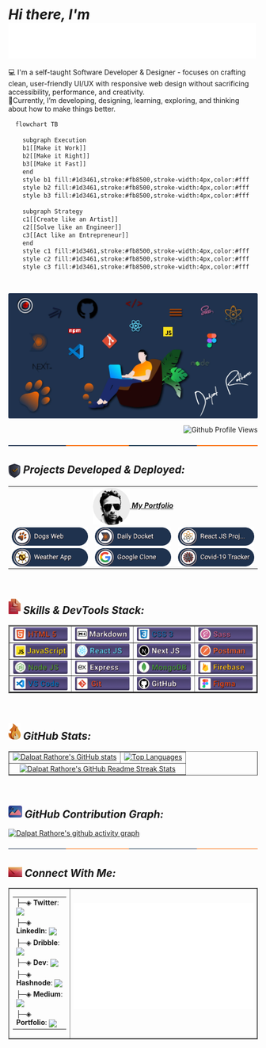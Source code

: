 <h1><i>Hi there,  I'm  <img align="center" alt="Dalpat Rathore" width="500" src="https://github.com/DalpatRathore/dalpatrathore/blob/main/assets/images/myname.gif"> </i> </h1>
<!-- <h1><i>Hi there,  I'm Dalpat Rathore</i></h1> -->

:computer: I'm a self-taught Software Developer & Designer - focuses on crafting clean, user-friendly UI/UX with responsive web design without sacrificing accessibility, performance, and creativity.
<br/>
🌱Currently, I’m developing, designing, learning, exploring, and thinking about how to make things better.

```mermaid
  flowchart TB
    
    subgraph Execution
    b1[[Make it Work]]
    b2[[Make it Right]]
    b3[[Make it Fast]]
    end
    style b1 fill:#1d3461,stroke:#fb8500,stroke-width:4px,color:#fff
    style b2 fill:#1d3461,stroke:#fb8500,stroke-width:4px,color:#fff
    style b3 fill:#1d3461,stroke:#fb8500,stroke-width:4px,color:#fff
    
    subgraph Strategy
    c1[[Create like an Artist]]
    c2[[Solve like an Engineer]]
    c3[[Act like an Entrepreneur]]
    end
    style c1 fill:#1d3461,stroke:#fb8500,stroke-width:4px,color:#fff
    style c2 fill:#1d3461,stroke:#fb8500,stroke-width:4px,color:#fff
    style c3 fill:#1d3461,stroke:#fb8500,stroke-width:4px,color:#fff
    
    
```

<img align="center" alt="Programmer" src="https://github.com/DalpatRathore/dalpatrathore/blob/main/assets/images/heroImg.webp">
<p align="right"> <img src="https://komarev.com/ghpvc/?username=dalpatrathore&color=001d3d&style=plastic&label=Github+Profile+Views" alt="Github Profile Views" /> </p>
<img align="center" alt="line" src="https://github.com/DalpatRathore/dalpatrathore/blob/main/assets/images/line-1.svg">
<br>

<h2> <img align="top" width="25" src="https://github.com/DalpatRathore/dalpatrathore/blob/main/assets/icons/icon-projects.png" /> <i> Projects Developed & Deployed:</i></h2>

<table border="0">
  <tr>
  
   <td align='center' colspan="3">
      <a href="https://dalpatrathore.netlify.app">
          <img align="center" alt="Dalpat Rathore" width="75" src="https://github.com/DalpatRathore/dalpatrathore/blob/main/assets/images/dalpatrathore.png" />
             <strong><i>My Portfolio</i></strong>
     </a>
   </td>
 </tr>
  <tr>
    
   <td align='left' >
     <a href="https://dogsdetails.web.app/">
       <img align="center" width="200" alt="Dogs Web" src="https://github.com/DalpatRathore/dalpatrathore/blob/main/assets/projects-stack/dogsweb.png" />
             </a>
  </td> 
   <td align='left'>
     <a href="https://dailydocket.web.app/">
        <img align="center"  width="200" alt="Daily Docket" src="https://github.com/DalpatRathore/dalpatrathore/blob/main/assets/projects-stack/dailydocket.png" />
                 </a>
   </td>
    
   <td align='left'>
     <a href="https://react15proj.web.app">
         <img align="center"  width="200" alt="React JS Projects" src="https://github.com/DalpatRathore/dalpatrathore/blob/main/assets/projects-stack/reactjsproj.png" />
                  </a>    
  </td>    
  </tr>
 
  <tr>
  

  <td align='left' >
      <a href="https://gptweatherweb.netlify.app">
        <img align="center"  width="200" alt="CSS Nifty" src="https://github.com/DalpatRathore/dalpatrathore/blob/main/assets/projects-stack/gptweatherapp.png" />
             </a>
        
   </td> 
 
  <td align='left'>
       <a href="https://cloneapp111.web.app/">
        <img align="center"   width="200" alt="Google Clone"  src="https://github.com/DalpatRathore/dalpatrathore/blob/main/assets/projects-stack/googleclone.png" />
                    </a>
  </td>
    
 <td align='left' >
      <a href="https://covid19tracks.web.app/">
        <img align="center"  width="200" alt="Covid-19 Tracker" src="https://github.com/DalpatRathore/dalpatrathore/blob/main/assets/projects-stack/covid19tracker.png" />
             </a>
        
   </td>
   
 </tr>
 

</table>
<br>

<h2><img width="25" src="https://github.com/DalpatRathore/dalpatrathore/blob/main/assets/icons/icon-skills.png" /><i> Skills & DevTools Stack:</i></h2>

<table border="2">
<tr>
   <td align='left' >
       <img align="center" src="https://github.com/DalpatRathore/dalpatrathore/blob/main/assets/skills-stack/html5-3D.png" alt="HTML 5">
    </td>
    <td align='left' >
       <img align="center" src="https://github.com/DalpatRathore/dalpatrathore/blob/main/assets/skills-stack/markdown-3D.png" alt="Markdown">
    </td>
   <td align='left' >
       <img align="center" src="https://github.com/DalpatRathore/dalpatrathore/blob/main/assets/skills-stack/css3-3D.png" alt="CSS 3">
    </td>
   <td align='left' >
       <img align="center" src="https://github.com/DalpatRathore/dalpatrathore/blob/main/assets/skills-stack/sass-3D.png" alt="SASS">
    </td>
     
   
  
</tr>
<tr>
   <td align='left' >
       <img align="center" src="https://github.com/DalpatRathore/dalpatrathore/blob/main/assets/skills-stack/javascript-3D.png" alt="JavaScript">
    </td>
   <td align='left' >
       <img align="center" src="https://github.com/DalpatRathore/dalpatrathore/blob/main/assets/skills-stack/reactjs-3D.png" alt="React JS">
    </td>
   <td align='left' >
       <img align="center" src="https://github.com/DalpatRathore/dalpatrathore/blob/main/assets/skills-stack/nextjs-3D.png" alt="Next JS">
    </td>
   <td align='left' >
       <img align="center" src="https://github.com/DalpatRathore/dalpatrathore/blob/main/assets/skills-stack/postman-3D.png" alt="Postman">
    </td>
       
  
</tr>
<tr>
   <td align='left' >
       <img align="center" src="https://github.com/DalpatRathore/dalpatrathore/blob/main/assets/skills-stack/nodejs-3D.png" alt="Node JS">
    </td>
   <td align='left' >
       <img align="center" src="https://github.com/DalpatRathore/dalpatrathore/blob/main/assets/skills-stack/expressjs-3D.png" alt="Express JS">
    </td>
   <td align='left' >
       <img align="center" src="https://github.com/DalpatRathore/dalpatrathore/blob/main/assets/skills-stack/mongodb-3D.png" alt="Mongo DB">
    </td>
   <td align='left' >
       <img align="center" src="https://github.com/DalpatRathore/dalpatrathore/blob/main/assets/skills-stack/firebase-3D.png" alt="Firebase">
    </td> 
</tr>
<tr>
   <td align='left' >
       <img align="center" src="https://github.com/DalpatRathore/dalpatrathore/blob/main/assets/skills-stack/vscode-3D.png" alt="VS Code">
    </td>
     <td align='left' >
       <img align="center" src="https://github.com/DalpatRathore/dalpatrathore/blob/main/assets/skills-stack/git-3D.png" alt="Git">
    </td>
     <td align='left' >
       <img align="center" src="https://github.com/DalpatRathore/dalpatrathore/blob/main/assets/skills-stack/github-3D.png" alt="GitHub">
    </td>
     <td align='left' >
       <img align="center" src="https://github.com/DalpatRathore/dalpatrathore/blob/main/assets/skills-stack/figma-3D.png" alt="FIGMA">
    </td> 
  
 
</tr>


</table>
<br>

<h2> <img width="25" src="https://github.com/DalpatRathore/dalpatrathore/blob/main/assets/icons/icon-stats.png" /><i> GitHub Stats:</i></h2>

<table border="1">
  <tr>
    <td valign="top"><a href="https://github.com/anuraghazra/github-readme-stats"> <img src="https://github-readme-stats.vercel.app/api?username=DalpatRathore&count_private=true&show_icons=true&icon_color=FFA500&title_color=f4791f&bg_color=0,03071e,0F2027,03071e&text_color=abcdef&border_radius=10" alt ="Dalpat Rathore's GitHub stats"/></td> </a>
    <td valign="top"> <a href="https://github.com/anuraghazra/github-readme-stats"> <img src="https://github-readme-stats.vercel.app/api/top-langs/?username=DalpatRathore&layout=compact&langs_count=10&hide_border=true" alt ="Top Languages"/></td>
    </a>
  </tr>
   <tr>
    <td colspan="2" align="center"> <a href="https://git.io/streak-stats"> <img src="http://github-readme-streak-stats.herokuapp.com?user=dalpatrathore&hide_border=true&background=f6f8fa&stroke=001427&ring=e36414&fire=e36414&currStreakNum=03045e&sideNums=03045e&currStreakLabel=03045e&sideLabels=240046&dates=fb5607&date_format=j%20M%5B%20Y%5D" alt ="Dalpat Rathore's GitHub Readme Streak Stats"/> </a>  </td> 
    
  </tr>
</table>
<br>


<h2><img width="28" src="https://github.com/DalpatRathore/dalpatrathore/blob/main/assets/icons/icon-graph.png" /><i> GitHub Contribution Graph:</i></h2>

[![Dalpat Rathore's github activity graph](https://github-readme-activity-graph.cyclic.app/graph?username=DalpatRathore&theme=rogue&line=f4791f&point=461220)](https://github.com/ashutosh00710/github-readme-activity-graph)

<img align="center" alt="line" src="https://github.com/DalpatRathore/dalpatrathore/blob/main/assets/images/line-1.svg">

<h2><img width="28" src="https://github.com/DalpatRathore/dalpatrathore/blob/main/assets/icons/icon-contact.png" /><i> Connect With Me:</i></h2>

<table border="1">
  <tr>
    <td>
      <table border="0">
     
 <tr>
  <td>
     ├─◈ <strong>Twitter</strong>: <a href="https://twitter.com/ingenuity_brain"> <img align="center" src="https://img.shields.io/badge/@ingenuity_brain-1DA1F2?style=flat&logo=twitter&logoColor=white"></a> 
    
  </td>
   </tr>
  
  <tr>
  <td>
    ├─◈ <strong>LinkedIn</strong>: <a href="https://linkedin.com/in/dalpatrathore"> <img align="center" src="https://img.shields.io/badge/dalpatrathore-0077B5?style=plastic&logo=linkedin&logoColor=white"></a>
  </td>
  
   </tr>
  
  <tr>
  <td>
      ├─◈ <strong>Dribble</strong>: <a href="https://dribbble.com/dalpatrathore/about"> <img align="center" src="https://img.shields.io/badge/dalpatrathore-EA4C89?style=flat&logo=dribbble&logoColor=white"></a> 
  </td>
   </tr>

   <tr>
 <td>
   ├─◈ <strong>Dev</strong>: <a href="https://dev.to/dalpatrathore"> <img align="center" src="https://img.shields.io/badge/dalpatrathore-0A0A0A?style=flat&logo=dev.to&logoColor=white"></a>    
  </td>
   </tr> 
<tr>
  <td>
      ├─◈ <strong>Hashnode</strong>: <a href="https://hashnode.com/@dalpatrathore"> <img align="center" src="https://img.shields.io/badge/@dalpatrathore-2962FF?style=flat&logo=hashnode&logoColor=white"></a> 
  </td>
   </tr>
    
  <tr>
  <td>
      ├─◈ <strong>Medium</strong>: <a href="https://dalpatrathore.medium.com/"> <img align="center" src="https://img.shields.io/badge/dalpatrathore-12100E?style=flat&logo=medium&logoColor=white"></a> 
  </td>
   </tr>
     
  <tr>
  <td>
      ├─◈ <strong>Portfolio</strong>: <a href="https://dalpatrathoredev.web.app/"> <img align="center" src="https://img.shields.io/badge/Dalpat Rathore-1d3461?style=flat&logo=About.me&logoColor=orange"></a> 
  </td>
   </tr>
       
</table>
    </td>
     <td>
    <table>
      <a href="https://twitter.com/ingenuity_brain"> <img align="center" src="https://raw.githubusercontent.com/DalpatRathore/my-metrics/main/metrics.plugin.tweets.svg"></a> 
    </table>
       </td>
   </tr>
  </table>
<!-- <img align="center" alt="line" src="https://github.com/DalpatRathore/dalpatrathore/blob/main/assets/images/line-2.svg"> -->
